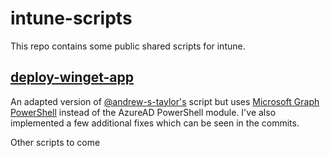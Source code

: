 # intune-scripts

This repo contains some public shared scripts for intune.

## [deploy-winget-app](./deploy-winget-app.ps1) 
An adapted version of [@andrew-s-taylor's](https://github.com/andrew-s-taylor/public) script but uses [Microsoft Graph PowerShell](https://learn.microsoft.com/en-us/powershell/microsoftgraph/?view=graph-powershell-1.0) instead of the AzureAD PowerShell module.  I've also implemented a few additional fixes which can be seen in the commits.

Other scripts to come
